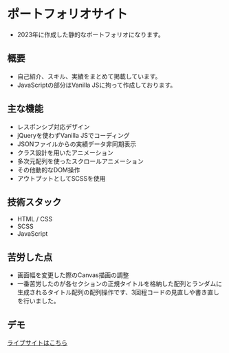 # ポートフォリオサイト
- 2023年に作成した静的なポートフォリオになります。

## 概要
- 自己紹介、スキル、実績をまとめて掲載しています。
- JavaScriptの部分はVanilla JSに拘って作成しております。

## 主な機能
- レスポンシブ対応デザイン  
- jQueryを使わずVanilla JSでコーディング  
- JSONファイルからの実績データ非同期表示  
- クラス設計を用いたアニメーション  
- 多次元配列を使ったスクロールアニメーション  
- その他動的なDOM操作
- アウトプットとしてSCSSを使用

## 技術スタック
- HTML / CSS
- SCSS
- JavaScript

## 苦労した点
- 画面幅を変更した際のCanvas描画の調整
- 一番苦労したのが各セクションの正規タイトルを格納した配列とランダムに生成されるタイトル配列の配列操作です、3回程コードの見直しや書き直しを行いました。

## デモ
[ライブサイトはこちら](https://yk-lab.netlify.app/)
